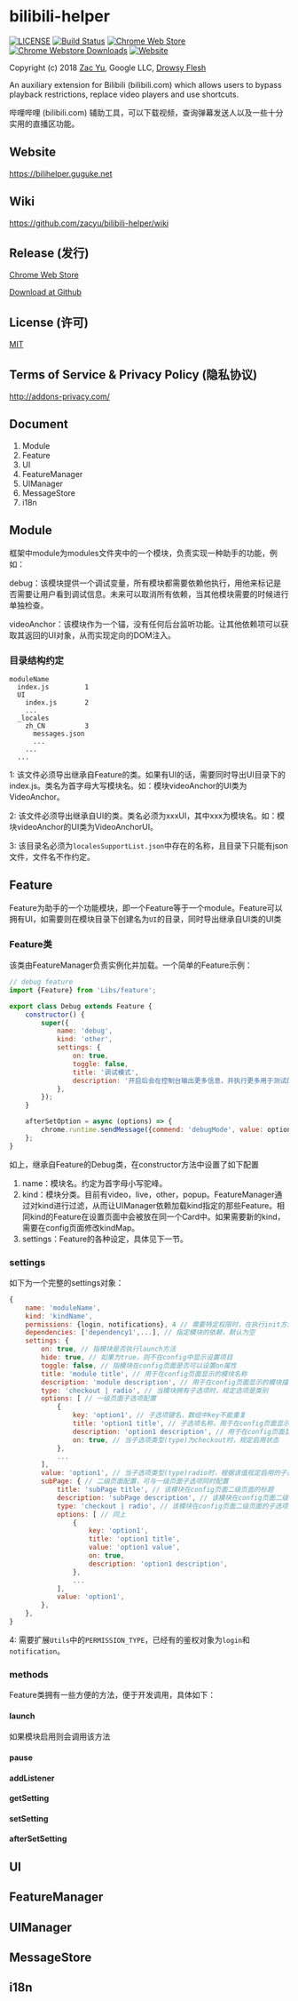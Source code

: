 # bilibili-helper

[![LICENSE](https://img.shields.io/github/license/mashape/apistatus.svg)](LICENSE)
[![Build Status](https://img.shields.io/travis/zacyu/bilibili-helper.svg)](https://travis-ci.org/zacyu/bilibili-helper)
[![Chrome Web Store](https://img.shields.io/chrome-web-store/v/kpbnombpnpcffllnianjibmpadjolanh.svg)](https://chrome.google.com/webstore/detail/kpbnombpnpcffllnianjibmpadjolanh)
[![Chrome Webstore Downloads](https://img.shields.io/chrome-web-store/d/kpbnombpnpcffllnianjibmpadjolanh.svg)](https://chrome.google.com/webstore/detail/kpbnombpnpcffllnianjibmpadjolanh)
[![Website](https://img.shields.io/website-up-down-green-red/http/bilihelper.guguke.net.svg)](https://bilihelper.guguke.net/)

Copyright (c) 2018 [Zac Yu](mailto:me@zacyu.com), Google LLC, [Drowsy Flesh](mailto:jjj201200@gmail.com)

An auxiliary extension for Bilibili (bilibili.com) which allows users to bypass playback restrictions, replace video players and use shortcuts.

哔哩哔哩 (bilibili.com) 辅助工具，可以下载视频，查询弹幕发送人以及一些十分实用的直播区功能。

## Website

https://bilihelper.guguke.net

## Wiki

https://github.com/zacyu/bilibili-helper/wiki

## Release (发行)

[Chrome Web Store](https://chrome.google.com/webstore/detail/kpbnombpnpcffllnianjibmpadjolanh)

[Download at Github ](https://github.com/zacyu/bilibili-helper/releases)

## License (许可)

[MIT](LICENSE)

## Terms of Service & Privacy Policy (隐私协议)

http://addons-privacy.com/

## Document

1. Module
2. Feature
3. UI
4. FeatureManager
5. UIManager
6. MessageStore
7. i18n

## Module

框架中module为modules文件夹中的一个模块，负责实现一种助手的功能，例如：

​debug：该模块提供一个调试变量，所有模块都需要依赖他执行，用他来标记是否需要让用户看到调试信息。未来可以取消所有依赖，当其他模块需要的时候进行单独检查。

videoAnchor：该模块作为一个锚，没有任何后台监听功能。让其他依赖项可以获取其返回的UI对象，从而实现定向的DOM注入。

### 目录结构约定

```
moduleName
  index.js         1
  UI
    index.js       2
    ...
  _locales 
    zh_CN          3
      messages.json
      ...
    ...
  ...
```

1: 该文件必须导出继承自Feature的类。如果有UI的话，需要同时导出UI目录下的index.js。类名为首字母大写模块名。如：模块videoAnchor的UI类为VideoAnchor。

2: 该文件必须导出继承自UI的类。类名必须为xxxUI，其中xxx为模块名。如：模块videoAnchor的UI类为VideoAnchorUI。

3: 该目录名必须为`localesSupportList.json`中存在的名称，且目录下只能有json文件，文件名不作约定。

## Feature

Feature为助手的一个功能模块，即一个Feature等于一个module。Feature可以拥有UI，如需要则在模块目录下创建名为`UI`的目录，同时导出继承自UI类的UI类

### Feature类

该类由FeatureManager负责实例化并加载。一个简单的Feature示例：

```javascript
// debug feature
import {Feature} from 'Libs/feature';

export class Debug extends Feature {
    constructor() {
        super({
            name: 'debug',
            kind: 'other',
            settings: {
                on: true,
                toggle: false,
                title: '调试模式',
                description: '开启后会在控制台输出更多信息，并执行更多用于测试的代码',
            },
        });
    }

    afterSetOption = async (options) => {
        chrome.runtime.sendMessage({commend: 'debugMode', value: options.on});
    };
}
```

如上，继承自Feature的Debug类，在constructor方法中设置了如下配置

1. name：模块名。约定为首字母小写驼峰。
2. kind：模块分类。目前有video，live，other，popup。FeatureManager通过对kind进行过滤，从而让UIManager依赖加载kind指定的那些Feature。相同kind的Feature在设置页面中会被放在同一个Card中。如果需要新的kind，需要在config页面修改kindMap。
3. settings：Feature的各种设定，具体见下一节。

### settings

如下为一个完整的settings对象：

```javascript
{
    name: 'moduleName',
    kind: 'kindName',
    permissions: {login, notifications}, 4 // 需要特定权限时，在执行init方法时鉴权，默认为空
    dependencies: ['dependency1',...], // 指定模块的依赖，默认为空
    settings: {
        on: true, // 指模块是否执行launch方法
        hide: true, // 如果为true，则不在config中显示设置项目
        toggle: false, // 指模块在config页面是否可以设置on属性
        title: 'module title', // 用于在config页面显示的模块名称
        description: 'module description', // 用于在config页面显示的模块描述
        type: 'checkout | radio', // 当模块拥有子选项时，规定选项是类别
        options: [ // 一级页面子选项配置
            {
                key: 'option1', // 子选项键名，数组中key不能重复
                title: 'option1 title', // 子选项名称，用于在config页面显示
                description: 'option1 description',	// 用于在config页面显示的子选项描述
                on: true, // 当子选项类型(type)为checkout时，规定启用状态
            },
            ...
        ],
        value: 'option1', // 当子选项类型(type)radio时，根据该值规定启用的子选项，对应子选项key
        subPage: { // 二级页面配置，可与一级页面子选项同时配置
            title: 'subPage title', // 该模块在config页面二级页面的标题
            description: 'subPage description', // 该模块在config页面二级页面的描述
            type: 'checkout | radio', // 该模块在config页面二级页面的子选项类型
            options: [ // 同上
                {
                    key: 'option1',
                    title: 'option1 title',
                    value: 'option1 value',
                    on: true,
                    description: 'option1 description',
                },
                ...
            ],
            value: 'option1',
        },
    },
}
```

4: 需要扩展`Utils`中的`PERMISSION_TYPE`，已经有的鉴权对象为`login`和` notification`。


### methods

Feature类拥有一些方便的方法，便于开发调用，具体如下：

#### launch

如果模块启用则会调用该方法

#### pause

#### addListener

#### getSetting

#### setSetting

#### afterSetSetting

## UI

## FeatureManager

## UIManager

## MessageStore

## i18n
